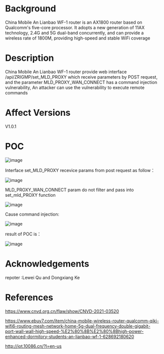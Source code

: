 # Background
China Mobile An Lianbao WF-1 router is an AX1800 router based on Qualcomm's five-core processor. It adopts a new generation of 11AX technology, 2.4G and 5G dual-band concurrently, and can provide a wireless rate of 1800M, providing high-speed and stable WiFi coverage

# Description
China Mobile An Lianbao WF-1 router provide web interface /api/ZRIGMP/set_MLD_PROXY which receive parameters by POST request, and the parameter MLD_PROXY_WAN_CONNECT has a command injection vulnerability, An attacker can use the vulnerability to execute remote commands

# Affect Versions
V1.0.1

# POC
![image](https://user-images.githubusercontent.com/13774458/113553298-234d6680-962a-11eb-9512-8838ea4d4f38.png)


Interface set_MLD_PROXY recevice params from post request as follow：

![image](https://user-images.githubusercontent.com/13774458/113553547-86d79400-962a-11eb-942c-c82fd91a78db.png)

MLD_PROXY_WAN_CONNECT param do not filter and pass into set_mld_PROXY function

![image](https://user-images.githubusercontent.com/13774458/113553640-a8388000-962a-11eb-8e41-24d8452ac564.png)

Cause command injection:

![image](https://user-images.githubusercontent.com/13774458/113553658-b090bb00-962a-11eb-85d2-113826440788.png)

result of POC is：

![image](https://user-images.githubusercontent.com/13774458/113553708-bd151380-962a-11eb-9e78-e5a77f98379a.png)

# Acknowledgements
repoter :Lewei Qu and Dongxiang Ke

# References
https://www.cnvd.org.cn/flaw/show/CNVD-2021-03520

https://www.ebuy7.com/item/china-mobile-wireless-router-qualcomm-qiki-wifi6-routing-mesh-network-home-5g-dual-frequency-double-gigabit-port-wall-wall-high-speed-%E2%80%8B%E2%80%8Bhigh-power-enhanced-dormitory-students-an-lianbao-wf-1-628692180620

http://iot.10086.cn/?l=en-us
